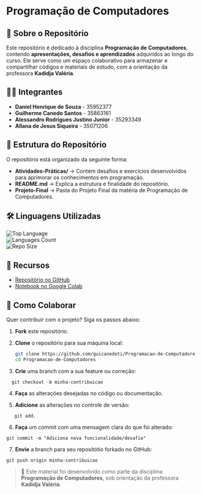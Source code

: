 # Programação de Computadores  

## 📌 Sobre o Repositório  

Este repositório é dedicado à disciplina **Programação de Computadores**, contendo **apresentações, desafios e aprendizados** adquiridos ao longo do curso. Ele serve como um espaço colaborativo para armazenar e compartilhar códigos e materiais de estudo, com a orientação da professora **Kadidja Valéria**.  

## 👨‍💻 Integrantes  

- **Daniel Henrique de Souza** - 35952377  
- **Guilherme Canedo Santos** - 35863161  
- **Alessandro Rodrigues Justino Junior** - 35293349  
- **Allana de Jesus Siqueira** - 35071206  

## 📂 Estrutura do Repositório  

O repositório está organizado da seguinte forma:  

- **Atividades-Práticas/** → Contém desafios e exercícios desenvolvidos para aprimorar os conhecimentos em programação.  
- **README.md** → Explica a estrutura e finalidade do repositório.  
- **Projeto-Final** → Pasta do Projeto Final da matéria de Programação de Computadores.

## 🛠 Linguagens Utilizadas  

![Top Language](https://img.shields.io/github/languages/top/guicanedoti/Programacao-de-Computadores?style=flat-square)  
![Languages Count](https://img.shields.io/github/languages/count/guicanedoti/Programacao-de-Computadores?style=flat-square)  
![Repo Size](https://img.shields.io/github/repo-size/guicanedoti/Programacao-de-Computadores?style=flat-square)

## 🔗 Recursos  

- [Repositório no GitHub](https://github.com/guicanedoti/Programacao-de-Computadores)  
- [Notebook no Google Colab](https://colab.research.google.com/drive/1fdfeTXAR5DmAggVbtfqK8qEEizw2TkAB#scrollTo=6-QhcHhZcATH)


## 🤝 Como Colaborar

Quer contribuir com o projeto? Siga os passos abaixo:

1. **Fork** este repositório.

2. **Clone** o repositório para sua máquina local:

   ```bash
   git clone https://github.com/guicanedoti/Programacao-de-Computadores.git
   cd Programacao-de-Computadores


3.  **Crie** uma branch com a sua feature ou correção: 

 ``` 
   git checkout -b minha-contribuicao
``` 

4. **Faça** as alterações desejadas no código ou documentação. 


5. **Adicione** as alterações no controle de versão: 

``` 
   git add. 
``` 

6. **Faça** um commit com uma mensagem clara do que foi alterado: 
```  
git commit -m "Adiciona nova funcionalidade/desafio"

```  

7. **Envie** a branch para seu repositótio forkado no GitHub: 
```  
git push origin minha-contribuicao
```

> 📘 Este material foi desenvolvido como parte da disciplina **Programação de Computadores**, sob orientação da professora **Kadidja Valéria**.
